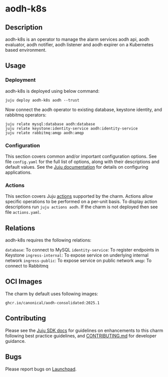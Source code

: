 # aodh-k8s

## Description

aodh-k8s is an operator to manage the alarm services aodh api,
aodh evaluator, aodh notifier, aodh listener and aodh expirer
on a Kubernetes based environment.

## Usage

### Deployment

aodh-k8s is deployed using below command:

    juju deploy aodh-k8s aodh --trust

Now connect the aodh operator to existing database, keystone identity,
and rabbitmq operators:

    juju relate mysql:database aodh:database
    juju relate keystone:identity-service aodh:identity-service
    juju relate rabbitmq:amqp aodh:amqp

### Configuration

This section covers common and/or important configuration options. See file
`config.yaml` for the full list of options, along with their descriptions and
default values. See the [Juju documentation][juju-docs-config-apps] for details
on configuring applications.

### Actions

This section covers Juju [actions][juju-docs-actions] supported by the charm.
Actions allow specific operations to be performed on a per-unit basis. To
display action descriptions run `juju actions aodh`. If the charm is not
deployed then see file `actions.yaml`.

## Relations

aodh-k8s requires the following relations:

`database`: To connect to MySQL
`identity-service`: To register endpoints in Keystone
`ingress-internal`: To expose service on underlying internal network
`ingress-public`: To expose service on public network
`amqp`: To connect to Rabbitmq

## OCI Images

The charm by default uses following images:

    ghcr.io/canonical/aodh-consolidated:2025.1

## Contributing

Please see the [Juju SDK docs](https://juju.is/docs/sdk) for guidelines
on enhancements to this charm following best practice guidelines, and
[CONTRIBUTING.md](contributors-guide) for developer guidance.

## Bugs

Please report bugs on [Launchpad][lp-bugs-charm-aodh-k8s].

<!-- LINKS -->

[contributors-guide]: https://opendev.org/openstack/charm-aodh-k8s/src/branch/main/CONTRIBUTING.md
[juju-docs-actions]: https://jaas.ai/docs/actions
[juju-docs-config-apps]: https://juju.is/docs/configuring-applications
[lp-bugs-charm-aodh-k8s]: https://bugs.launchpad.net/charm-aodh-k8s/+filebug
